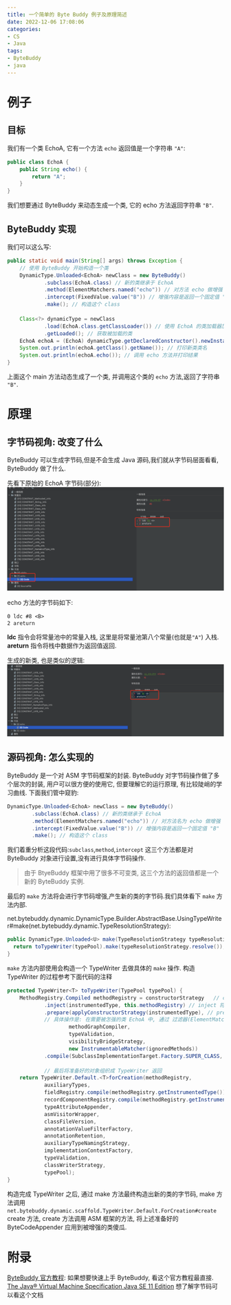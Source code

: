 ```yaml
---
title: 一个简单的 Byte Buddy 例子及原理简述
date: 2022-12-06 17:08:06
categories:
- CS
- Java
tags:
- ByteBuddy
- java
---
```



# 例子
## 目标
我们有一个类 EchoA, 它有一个方法 `echo` 返回值是一个字符串 `"A"`:
```java
public class EchoA {
    public String echo() {
        return "A";
    }
}
```

我们想要通过 ByteBuddy 来动态生成一个类, 它的 echo 方法返回字符串 `"B"`.


## ByteBuddy 实现
我们可以这么写:

```java
public static void main(String[] args) throws Exception {
    // 使用 ByteBuddy 开始构造一个类
    DynamicType.Unloaded<EchoA> newClass = new ByteBuddy()
            .subclass(EchoA.class) // 新的类继承于 EchoA
            .method(ElementMatchers.named("echo")) // 对方法 echo 做增强
            .intercept(FixedValue.value("B")) // 增强内容是返回一个固定值 "B"
            .make(); // 构造这个 class

    Class<?> dynamicType = newClass
            .load(EchoA.class.getClassLoader()) // 使用 EchoA 的类加载器加载这个类
            .getLoaded(); // 获取被加载的类
    EchoA echoA = (EchoA) dynamicType.getDeclaredConstructor().newInstance(); // 使用反射调用构造函数, 构造新的类的实例
    System.out.println(echoA.getClass().getName()); // 打印新类类名
    System.out.println(echoA.echo()); // 调用 echo 方法并打印结果
}
```

上面这个 main 方法动态生成了一个类, 并调用这个类的 `echo` 方法,返回了字符串 `"B"`.


# 原理
## 字节码视角: 改变了什么
ByteBuddy 可以生成字节码,但是不会生成 Java 源码,我们就从字节码层面看看, ByteBuddy 做了什么.

先看下原始的 EchoA 字节码(部分):
![EchoA](/images/ByteBuddy1.jpg)

echo 方法的字节码如下:
```
0 ldc #8 <B>
2 areturn
```
**ldc** 指令会将常量池中的常量入栈, 这里是将常量池第八个常量(也就是`"A"`) 入栈. **areturn** 指令将栈中数据作为返回值返回.


生成的新类, 也是类似的逻辑:
![EchoB](/images/ByteBuddy2.jpg)


## 源码视角: 怎么实现的
ByteBuddy 是一个对 ASM 字节码框架的封装. ByteBuddy 对字节码操作做了多个层次的封装, 用户可以很方便的使用它, 但要理解它的运行原理, 有比较陡峭的学习曲线. 下面我们管中窥豹:

```java
DynamicType.Unloaded<EchoA> newClass = new ByteBuddy()
        .subclass(EchoA.class) // 新的类继承于 EchoA
        .method(ElementMatchers.named("echo")) // 对方法名为 echo 做增强
        .intercept(FixedValue.value("B")) // 增强内容是返回一个固定值 "B"
        .make(); // 构造这个 class
```

我们着重分析这段代码:`subclass`,`method`,`intercept` 这三个方法都是对 ByteBuddy 对象进行设置,没有进行具体字节码操作.

> 由于 BtyeBuddy 框架中用了很多不可变类, 这三个方法的返回值都是一个新的 ByteBuddy 实例.

最后的 `make` 方法将会进行字节码增强,产生新的类的字节码.我们具体看下 `make` 方法内部.


net.bytebuddy.dynamic.DynamicType.Builder.AbstractBase.UsingTypeWriter#make(net.bytebuddy.dynamic.TypeResolutionStrategy):
```java
public DynamicType.Unloaded<U> make(TypeResolutionStrategy typeResolutionStrategy, TypePool typePool) {
  return toTypeWriter(typePool).make(typeResolutionStrategy.resolve());
}
```

`make` 方法内部使用会构造一个 TypeWriter 去做具体的 `make` 操作.
构造 TypeWriter 的过程参考下面代码的注释
```java
protected TypeWriter<T> toTypeWriter(TypePool typePool) {
    MethodRegistry.Compiled methodRegistry = constructorStrategy   // constructorStrategy 规定了如何构造新类的构造函数, ByteBuddy 遵循约定优于配置的原则, constructorStrategy 有一个默认值,这里我们不展开讨论.
            .inject(instrumentedType, this.methodRegistry) // inject 将构造函数如何构造的 handler 插入 methodRegistry,并返回这个 methodRegistry
            .prepare(applyConstructorStrategy(instrumentedType), // prepare 方法会会根据配置 (也就是上文 method 和 intercept 方法), 将改造 echo 方法的 handler 加入 methodRegistry.
            // 具体操作是: 在需要被怎强的类 EchoA 中, 通过 过滤器(ElementMatchers.named("echo")) 找到需要被增强的方法 echo , 然后将这个方法和这个方法如何被增强 (返回固定值 value FixedValue.value("B")) 插入到 methodRegistry
                    methodGraphCompiler,
                    typeValidation,
                    visibilityBridgeStrategy,
                    new InstrumentableMatcher(ignoredMethods))
            .compile(SubclassImplementationTarget.Factory.SUPER_CLASS, classFileVersion); // compile 方法会将对应的 handler 对应的 ByteCodeAppender 和 MethodAttributeAppender 和方法对应起来,并缓存起来.

            // 最后将准备好的对象组织成 TypeWriter 返回
    return TypeWriter.Default.<T>forCreation(methodRegistry,
            auxiliaryTypes,
            fieldRegistry.compile(methodRegistry.getInstrumentedType()),
            recordComponentRegistry.compile(methodRegistry.getInstrumentedType()),
            typeAttributeAppender,
            asmVisitorWrapper,
            classFileVersion,
            annotationValueFilterFactory,
            annotationRetention,
            auxiliaryTypeNamingStrategy,
            implementationContextFactory,
            typeValidation,
            classWriterStrategy,
            typePool);
}
```

构造完成 TypeWriter 之后, 通过 make 方法最终构造出新的类的字节码, make 方法调用`net.bytebuddy.dynamic.scaffold.TypeWriter.Default.ForCreation#create` create 方法, create 方法调用 ASM 框架的方法, 将上述准备好的 ByteCodeAppender 应用到被增强的类傻瓜.


# 附录
[ByteBuddy 官方教程](https://bytebuddy.net/#/tutorial): 如果想要快速上手 ByteBuddy, 看这个官方教程最直接.
[The Java® Virtual Machine Specification Java SE 11 Edition](https://docs.oracle.com/javase/specs/jvms/se11/html/index.html) 想了解字节码可以看这个文档
